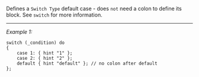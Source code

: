 Defines a `Switch Type` default case - does `not` need a colon to define its block. See `switch` for more information.


---
*Example 1:*
```sqf
switch (_condition) do
{
	case 1: { hint "1" };
	case 2: { hint "2" };
	default { hint "default" }; // no colon after default
};
```